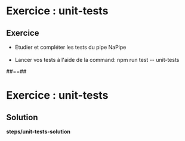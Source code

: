 <!-- .slide: class="exercice" -->
# Exercice : unit-tests
## Exercice<br>
- Etudier et compléter les tests du pipe NaPipe<br><br>
- Lancer vos tests à l'aide de la command: npm run test -- unit-tests

##==##

<!-- .slide: class="full-center exercice" -->
# Exercice : unit-tests
## Solution
__steps/unit-tests-solution__

